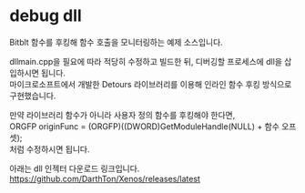 # debug dll
Bitblt 함수를 후킹해 함수 호출을 모니터링하는 예제 소스입니다.    
  
dllmain.cpp을 필요에 따라 적당히 수정하고 빌드한 뒤, 디버깅할 프로세스에 dll을 삽입하시면 됩니다.  
마이크로소프트에서 개발한 Detours 라이브러리를 이용해 인라인 함수 후킹 방식으로 구현했습니다.  
  
만약 라이브러리 함수가 아니라 사용자 정의 함수를 후킹해야 한다면,  
ORGFP originFunc = (ORGFP)((DWORD)GetModuleHandle(NULL) + 함수 오프셋);  
처럼 수정하시면 됩니다.  
  
아래는 dll 인젝터 다운로드 링크입니다.  
https://github.com/DarthTon/Xenos/releases/latest